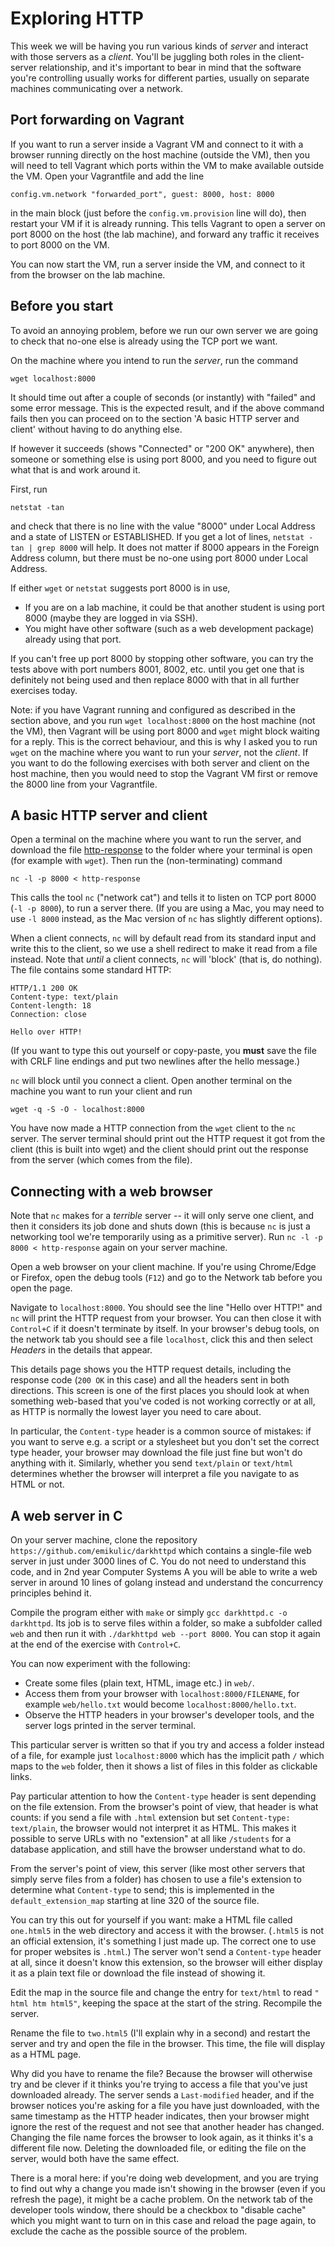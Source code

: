 # Exploring HTTP

This week we will be having you run various kinds of _server_ and interact with
those servers as a _client_. You'll be juggling both roles in the client-server
relationship, and it's important to bear in mind that the software you're
controlling usually works for different parties, usually on separate machines
communicating over a network.

## Port forwarding on Vagrant

If you want to run a server inside a Vagrant VM and connect to it with a browser running directly on the host machine (outside the VM), then you will need to tell Vagrant which ports within the VM to make available outside the VM. Open your Vagrantfile and add the line

    config.vm.network "forwarded_port", guest: 8000, host: 8000

in the main block (just before the `config.vm.provision` line will do), then restart your VM if it is already running. This tells Vagrant to open a server on port 8000 on the host (the lab machine), and forward any traffic it receives to port 8000 on the VM.

You can now start the VM, run a server inside the VM, and connect to it from the browser on the lab machine.


## Before you start

To avoid an annoying problem, before we run our own server we are going to check that no-one else is already using the TCP port we want.

On the machine where you intend to run the _server_, run the command 

```
wget localhost:8000
```

It should time out after a couple of seconds (or instantly) with "failed" and
some error message. This is the expected result, and if the above command fails
then you can proceed on to the section 'A basic HTTP server and client' without
having to do anything else.

If however it succeeds (shows "Connected" or "200 OK" anywhere), then someone or
something else is using port 8000, and you need to figure out what that is and
work around it. 

First, run

    netstat -tan
    
and check that there is no line with the value "8000" under Local Address and a state of LISTEN or ESTABLISHED. If you get a lot of lines, `netstat -tan | grep 8000` will help. It does not matter if 8000 appears in the Foreign Address column, but there must be no-one using port 8000 under Local Address.

If either `wget` or `netstat` suggests port 8000 is in use,

  - If you are on a lab machine, it could be that another student is using port 8000 (maybe they are logged in via SSH).
  - You might have other software (such as a web development package) already using that port.

If you can't free up port 8000 by stopping other software, you can try the tests
above with port numbers 8001, 8002, etc. until you get one that is definitely
not being used and then replace 8000 with that in all further exercises today.

Note: if you have Vagrant running and configured as described in the section
above, and you run `wget localhost:8000` on the host machine (not the VM), then
Vagrant will be using port 8000 and `wget` might block waiting for a reply. This
is the correct behaviour, and this is why I asked you to run `wget` on the
machine where you want to run your _server_, not the _client_. If you want to do
the following exercises with both server and client on the host machine, then
you would need to stop the Vagrant VM first or remove the 8000 line from your
Vagrantfile.


## A basic HTTP server and client

Open a terminal on the machine where you want to run the server, and download
the file [http-response](./http-response) to the folder where your terminal is
open (for example with `wget`). Then run the (non-terminating) command

```
nc -l -p 8000 < http-response
```

This calls the tool `nc` ("network cat") and tells it to listen on TCP port 8000
(`-l -p 8000`), to run a server there. (If you are using a Mac, you may need to
use `-l 8000` instead, as the Mac version of `nc` has slightly different
options).

When a client connects, `nc` will by default read from its standard input and
write this to the client, so we use a shell redirect to make it read from a file
instead. Note that _until_ a client connects, `nc` will 'block' (that is, do
nothing). The file contains some standard HTTP:

    HTTP/1.1 200 OK
    Content-type: text/plain
    Content-length: 18
    Connection: close

    Hello over HTTP!


(If you want to type this out yourself or copy-paste, you **must** save the file with CRLF line endings and put two newlines after the hello message.)

`nc` will block until you connect a client. Open another terminal on the machine you want to run your client and run

    wget -q -S -O - localhost:8000

You have now made a HTTP connection from the `wget` client to the `nc` server.
The server terminal should print out the HTTP request it got from the client
(this is built into wget) and the client should print out the response from the
server (which comes from the file).

## Connecting with a web browser

Note that `nc` makes for a _terrible_ server -- it will only serve one client,
and then it considers its job done and shuts down (this is because `nc` is just
a networking tool we're temporarily using as a primitive server). Run `nc -l -p
8000 < http-response` again on your server machine.

Open a web browser on your client machine. If you're using Chrome/Edge or
Firefox, open the debug tools (`F12`) and go to the Network tab before you open
the page.

Navigate to `localhost:8000`. You should see the line "Hello over HTTP!" and `nc` will print the HTTP request from your browser. You can then close it with `Control+C` if it doesn't terminate by itself. In your browser's debug tools, on the network tab you should see a file `localhost`, click this and then select _Headers_ in the details that appear.

This details page shows you the HTTP request details, including the response code (`200 OK` in this case) and all the headers sent in both directions. This screen is one of the first places you should look at when something web-based that you've coded is not working correctly or at all, as HTTP is normally the lowest layer you need to care about.

In particular, the `Content-type` header is a common source of mistakes: if you want to serve e.g. a script or a stylesheet but you don't set the correct type header, your browser may download the file just fine but won't do anything with it. Similarly, whether you send `text/plain` or `text/html` determines whether the browser will interpret a file you navigate to as HTML or not.

## A web server in C

On your server machine, clone the repository `https://github.com/emikulic/darkhttpd` which contains a single-file web server in just under 3000 lines of C. You do not need to understand this code, and in 2nd year Computer Systems A you will be able to write a web server in around 10 lines of golang instead and understand the concurrency principles behind it.

Compile the program either with `make` or simply `gcc darkhttpd.c -o darkhttpd`. Its job is to serve files within a folder, so make a subfolder called `web` and then run it with `./darkhttpd web --port 8000`. You can stop it again at the end of the exercise with `Control+C`.

You can now experiment with the following:

  - Create some files (plain text, HTML, image etc.) in `web/`.
  - Access them from your browser with `localhost:8000/FILENAME`, for example `web/hello.txt` would become `localhost:8000/hello.txt`.
  - Observe the HTTP headers in your browser's developer tools, and the server logs printed in the server terminal.

This particular server is written so that if you try and access a folder instead of a file, for example just `localhost:8000` which has the implicit path `/` which maps to the `web` folder, then it shows a list of files in this folder as clickable links.

Pay particular attention to how the `Content-type` header is sent depending on the file extension. From the browser's point of view, that header is what counts: if you send a file with `.html` extension but set `Content-type: text/plain`, the browser would not interpret it as HTML. This makes it possible to serve URLs with no "extension" at all like `/students` for a database application, and still have the browser understand what to do.

From the server's point of view, this server (like most other servers that simply serve files from a folder) has chosen to use a file's extension to determine what `Content-type` to send; this is implemented in the `default_extension_map` starting at line 320 of the source file.

You can try this out for yourself if you want: make a HTML file called `one.html5` in the web directory and access it with the browser. (`.html5` is not an official extension, it's something I just made up. The correct one to use for proper websites is `.html`.) The server won't send a `Content-type` header at all, since it doesn't know this extension, so the browser will either display it as a plain text file or download the file instead of showing it.

Edit the map in the source file and change the entry for `text/html` to read `" html htm html5"`, keeping the space at the start of the string. Recompile the server.

Rename the file to `two.html5` (I'll explain why in a second) and restart the server and try and open the file in the browser. This time, the file will display as a HTML page.

Why did you have to rename the file? Because the browser will otherwise try and be clever if it thinks you're trying to access a file that you've just downloaded already. The server sends a `Last-modified` header, and if the browser notices you're asking for a file you have just downloaded, with the same timestamp as the HTTP header indicates, then your browser might ignore the rest of the request and not see that another header has changed. Changing the file name forces the browser to look again, as it thinks it's a different file now. Deleting the downloaded file, or editing the file on the server, would both have the same effect.

There is a moral here: if you're doing web development, and you are trying to find out why a change you made isn't showing in the browser (even if you refresh the page), it might be a cache problem. On the network tab of the developer tools window, there should be a checkbox to "disable cache" which you might want to turn on in this case and reload the page again, to exclude the cache as the possible source of the problem.
